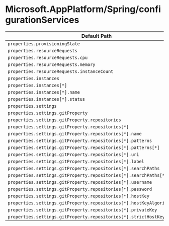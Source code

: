 # Microsoft.AppPlatform/Spring/configurationServices

| Default Path | Alias |
|---|---|
| `properties.provisioningState` | `Microsoft.AppPlatform/Spring/configurationServices/provisioningState` |
| `properties.resourceRequests` | `Microsoft.AppPlatform/Spring/configurationServices/resourceRequests` |
| `properties.resourceRequests.cpu` | `Microsoft.AppPlatform/Spring/configurationServices/resourceRequests.cpu` |
| `properties.resourceRequests.memory` | `Microsoft.AppPlatform/Spring/configurationServices/resourceRequests.memory` |
| `properties.resourceRequests.instanceCount` | `Microsoft.AppPlatform/Spring/configurationServices/resourceRequests.instanceCount` |
| `properties.instances` | `Microsoft.AppPlatform/Spring/configurationServices/instances` |
| `properties.instances[*]` | `Microsoft.AppPlatform/Spring/configurationServices/instances[*]` |
| `properties.instances[*].name` | `Microsoft.AppPlatform/Spring/configurationServices/instances[*].name` |
| `properties.instances[*].status` | `Microsoft.AppPlatform/Spring/configurationServices/instances[*].status` |
| `properties.settings` | `Microsoft.AppPlatform/Spring/configurationServices/settings` |
| `properties.settings.gitProperty` | `Microsoft.AppPlatform/Spring/configurationServices/settings.gitProperty` |
| `properties.settings.gitProperty.repositories` | `Microsoft.AppPlatform/Spring/configurationServices/settings.gitProperty.repositories` |
| `properties.settings.gitProperty.repositories[*]` | `Microsoft.AppPlatform/Spring/configurationServices/settings.gitProperty.repositories[*]` |
| `properties.settings.gitProperty.repositories[*].name` | `Microsoft.AppPlatform/Spring/configurationServices/settings.gitProperty.repositories[*].name` |
| `properties.settings.gitProperty.repositories[*].patterns` | `Microsoft.AppPlatform/Spring/configurationServices/settings.gitProperty.repositories[*].patterns` |
| `properties.settings.gitProperty.repositories[*].patterns[*]` | `Microsoft.AppPlatform/Spring/configurationServices/settings.gitProperty.repositories[*].patterns[*]` |
| `properties.settings.gitProperty.repositories[*].uri` | `Microsoft.AppPlatform/Spring/configurationServices/settings.gitProperty.repositories[*].uri` |
| `properties.settings.gitProperty.repositories[*].label` | `Microsoft.AppPlatform/Spring/configurationServices/settings.gitProperty.repositories[*].label` |
| `properties.settings.gitProperty.repositories[*].searchPaths` | `Microsoft.AppPlatform/Spring/configurationServices/settings.gitProperty.repositories[*].searchPaths` |
| `properties.settings.gitProperty.repositories[*].searchPaths[*]` | `Microsoft.AppPlatform/Spring/configurationServices/settings.gitProperty.repositories[*].searchPaths[*]` |
| `properties.settings.gitProperty.repositories[*].username` | `Microsoft.AppPlatform/Spring/configurationServices/settings.gitProperty.repositories[*].username` |
| `properties.settings.gitProperty.repositories[*].password` | `Microsoft.AppPlatform/Spring/configurationServices/settings.gitProperty.repositories[*].password` |
| `properties.settings.gitProperty.repositories[*].hostKey` | `Microsoft.AppPlatform/Spring/configurationServices/settings.gitProperty.repositories[*].hostKey` |
| `properties.settings.gitProperty.repositories[*].hostKeyAlgorithm` | `Microsoft.AppPlatform/Spring/configurationServices/settings.gitProperty.repositories[*].hostKeyAlgorithm` |
| `properties.settings.gitProperty.repositories[*].privateKey` | `Microsoft.AppPlatform/Spring/configurationServices/settings.gitProperty.repositories[*].privateKey` |
| `properties.settings.gitProperty.repositories[*].strictHostKeyChecking` | `Microsoft.AppPlatform/Spring/configurationServices/settings.gitProperty.repositories[*].strictHostKeyChecking` |

